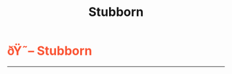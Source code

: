 ﻿---
lang: en-US
title: Stubborn
prev: Paranoia
next: Susceptible
---
# <font color=#fa5434>ðŸ˜– <b>Stubborn</b></font> <Badge text="Mixed" type="tip" vertical="middle"/>
---



